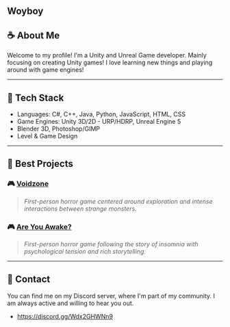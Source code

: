 ## Woyboy

## :coffee: About Me 
Welcome to my profile! I'm a Unity and Unreal Game developer. Mainly focusing on creating Unity games! I love learning new things and playing around
with game engines!

---

## :wrench: Tech Stack
- Languages: C#, C++, Java, Python, JavaScript, HTML, CSS
- Game Engines: Unity 3D/2D - URP/HDRP, Unreal Engine 5
- Blender 3D, Photoshop/GIMP
- Level & Game Design

---

## :pushpin: Best Projects

### :video_game: [Voidzone](https://store.steampowered.com/app/3123030/Voidzone/)
> *First-person horror game centered around exploration and intense interactions between strange monsters.*

### :video_game: [Are You Awake?](https://woyboy.itch.io/are-you-awake)
> *First-person horror game following the story of insomnia with psychological tension and rich storytelling.*

---

## :email: Contact
You can find me on my Discord server, where I'm part of my community. I am always active and willing to hear you out.
- https://discord.gg/Wdx2GHWNn9

<!--
**Woyboy1/Woyboy1** is a ✨ _special_ ✨ repository because its `README.md` (this file) appears on your GitHub profile.

Here are some ideas to get you started:

- 🔭 I’m currently working on ...
- 🌱 I’m currently learning ...
- 👯 I’m looking to collaborate on ...
- 🤔 I’m looking for help with ...
- 💬 Ask me about ...
- 📫 How to reach me: ...
- 😄 Pronouns: ...
- ⚡ Fun fact: ...
-->
